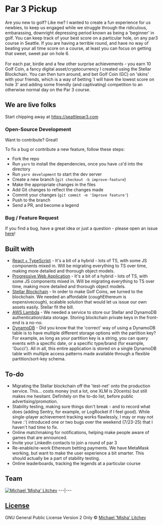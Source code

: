# Par 3 Pickup
Are you new to golf? Like me? I wanted to create a fun experience for us newbies, to keep us engaged while we struggle through the ridiculous, embarassing, downright depressing period known as being a 'beginner' in golf. You can keep track of your best score on a particular hole, on any par3 course in Seattle. If you are having a terrible round, and have no way of beating your all time score on a course, at least you can focus on getting that sweet, sweet par on hole 6. 
<br /><br />
For each par, birdie and a few other surprise achievements - you earn 10 Golf Coin, a fancy digital asset/cryptocurrency I created using the Stellar Blockchain. You can then turn around, and bet Golf Coin (GC) on 'skins' with your friends, which is a way of betting 'I will have the lowest score on hole 3' and adding some friendly (and captivating) competition to an otherwise normal day on the Par 3 course.

## We are live folks
Start chipping away at https://seattlepar3.com

### Open-Source Development
Want to contribute? Great!

To fix a bug or contribute a new feature, follow these steps:

- Fork the repo
- Run `yarn` to install the dependencies, once you have `cd`'d into the directory
- Run `yarn development` to start the dev server
- Create a new branch (`git checkout -b improve-feature`)
- Make the appropriate changes in the files
- Add Git changes to reflect the changes made
- Commit your changes (`git commit -m 'Improve feature'`)
- Push to the branch 
- Send a PR, and become a legend

### Bug / Feature Request

If you find a bug, have a great idea or just a question - please open an issue [here](https://github.com/mikhael28/seattle-par-3/issues/new)!

## Built with 

- [React + TypeScript](https://reactjs.org/) - It's a bit of a hybrid - lots of TS, with some JS components mixed in. Will be migrating everything to TS over time, making more detailed and thorough object models.
- [Progressive Web Application](https://web.dev/progressive-web-apps/) - It's a bit of a hybrid - lots of TS, with some JS components mixed in. Will be migrating everything to TS over time, making more detailed and thorough object models.
- [Stellar Blockchain](https://www.stellar.org/) - In order to make Golf Coins, we turned to the blockchain. We needed an affordable (*cough*Ethereum is expensive*cough*), scalable solution that would let us issue our own assets easily. Stellar fit the bill.
- [AWS Lambda](https://aws.amazon.com/lambda/) - We needed a service to store our Stellar and DynamoDB authentication/data storage. Storing blockchain private keys in the front-end is a no-no.
- [DynamoDB](https://aws.amazon.com/dynamodb/) - Did you know that the 'correct' way of using a DynamoDB table is to have multiple different storage options with the partition key? For example, as long as your partition key is a string, you can query events with a specific date, or a specific type/brand (for example, 'Gucci'). All in all, this entire application is stored on a single DynamoDB table with multiple access patterns made available through a flexible partition/sort-key schema.

## To-do
- Migrating the Stellar blockchain off the 'test-net' onto the production service. This... costs money (not a lot, one XLM is 20cents) but still makes me hesitant. Definitely on the to-do list, before public advertising/promotion.
- Stability testing, making sure things don't break - and to record what does (adding Sentry, for example, or LogRocket if I feel good). While single-player achievement tracking works flawlessly, I may or may not have :'( introduced one or two bugs over the weekend (7/23-25) that I haven't had time to fix.
- Online matchmaking for notifications, helping make people aware of games that are announced.
- Invite your LinkedIn contacts to join a round of par 3
- Re-enable/re-work Ethereum betting payments. We have MetaMask working, but want to make the user experience a bit smarter. This should actually be a part of stability testing.
- Online leaderboards, tracking the legends at a particular course

## Team

[![Michael 'Misha' Litchev](https://avatars.githubusercontent.com/u/15205259?s=400&u=64ad9374b8d98f09dc5709fcc737e5ec4f2447f3&v=4)](https://github.com/mikhael28)
---|---

## [License](https://github.com/mikhael28/seattle-par-3/blob/main/LICENSE)

GNU General Public License Version 2 Only © [Michael 'Misha' Litchev](https://github.com/mikhael28)
